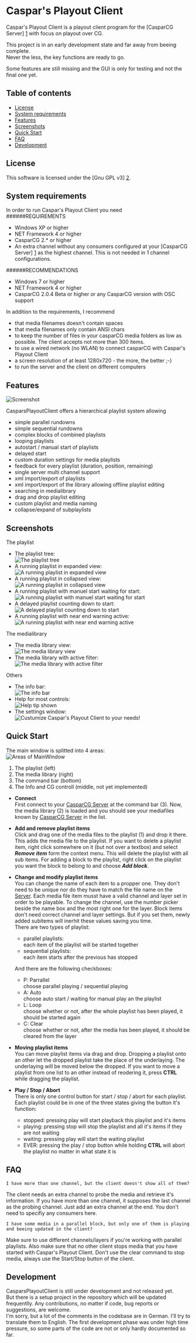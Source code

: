 Caspar's Playout Client
=======================

Caspar's Playout Client is a playout client program for the [CasparCG Server] [1] with focus on playout over CG.

This project is in an early development state and far away from beeing complete.  
Never the less, the key functions are ready to go.  

Some features are still missing and the GUI is only for testing and not the final one yet.

Table of contents
-----------------

* [License](#license)
* [System requirements](#system-requirements)
* [Features](#features)
* [Screenshots](#screenshots)
* [Quick Start](#quick-start)
* [FAQ](#faq)
* [Development](#development)



License
-------

This software is licensed under the [Gnu GPL v3] [2].


System requirements
--------------------

In order to run Caspar's Playout Client you need  
######REQUIREMENTS
* Windows XP or higher
* NET Framework 4 or higher
* CasparCG 2.* or higher 
* An extra channel without any consumers configured at your [CasparCG Server] [1] as the highest channel. This is not needed in 1 channel configurations.
   

######RECOMMENDATIONS
* Windows 7 or higher
* NET Framework 4 or higher
* CasparCG 2.0.4 Beta or higher or any CasparCG version with OSC support  
   

In addition to the requirements, I recommend
* that media filenames doesn't contain spaces
* that media filenames only contain ANSI chars
* to keep the number of files in your casparCG media folders as low as possible. The client accepts not more than 300 items.
* to use a wired network (no WLAN) to connect casparCG with Caspar's Playout Client
* a screen resolution of at least 1280x720 - the more, the better ;-)
* to run the server and the client on different computers
  

Features
--------

![Screenshot](/screenshots/cpc_MainWindow_playing.jpg "CasparsPlayoutClient mainwindow")

CasparsPlayoutClient offers a hierarchical playlist system allowing 
* simple parallel rundowns
* simple sequential rundowns
* complex blocks of combined playlists
* looping playlists
* autostart / manual start of playlists
* delayed start
* custom duration settings for media playlists
* feedback for every playlist (duration, position, remaining)
* single server multi channel support
* xml import/export of playlists
* xml import/export of the library allowing offline playlist editing
* searching in medialibrary
* drag and drop playlist editing
* custom playlist and media naming
* collapse/expand of subplaylists


Screenshots
-----------

The playlist

* The playlist tree:  
  ![The playlist tree](/screenshots/cpc_playlist.jpg "The playlist tree")
* A running playlist in expanded view:  
  ![A running playlist in expanded view](/screenshots/cpc_playlist_all_playing.jpg "A running playlist in expanded view")
* A running playlist in collapsed view:  
  ![A running playlist in collapsed view](/screenshots/cpc_playlist_all_playing_collapsed.jpg "A running playlist in collapsed view")
* A running playlist with manuel start waiting for start:  
  ![A running playlist with manuel start waiting for start](/screenshots/cpc_playlist_waiting.jpg "A running playlist with manuel start waiting for start")
* A delayed playlist counting down to start:  
  ![A delayed playlist counting down to start](/screenshots/cpc_playlist_delayed.jpg "A delayed playlist counting down to start")
* A running playlist with near end warning active:  
  ![A running playlist with near end warning active](/screenshots/cpc_playlist_nearEndWarn.jpg "A running playlist with near end warning active")


The medialibrary

* The media library view:  
  ![The media library view](/screenshots/cpc_medialib.jpg "The media library view")
* The media library with active filter:  
  ![The media library with active filter](/screenshots/cpc_medialib_filter.jpg "The media library with active filter")


Others
* The info bar:  
  ![The info bar](/screenshots/cpc_infoBar.jpg "The info bar")
* Help for most controls:  
  ![Help tip shown](/screenshots/cpc_tooltip.jpg "Help tip shown")
* The settings window:  
  ![Custumize Caspar's Playout Client to your needs!](/screenshots/cpc_Settings.jpg "TCustumize Caspar's Playout Client to your needs!")

Quick Start
-----------

The main window is splitted into 4 areas:  
![Areas of MainWindow](/screenshots/cpc_MainWindow.jpg "CasparsPlayoutClient: 4 areas of MainWindow")  
1. The playlist (left)  
2. The media library (right)  
3. The command bar (bottom)  
4. The Info and CG controll (middle, not yet implemented)  

* **Connect**  
	First connect to your [CasparCG Server][1] at the command bar (3).
	Now, the media library (2) is loaded and you should see your mediafiles known by [CasparCG Server][1] in the list.

* **Add and remove playlist items**  
	Click and drag one of the media files to the playlist (1) and drop it there. This adds the media file to the playlist.
	If you want to delete a playlist item, right click somewhere on it (but not over a textbox) and select ***Remove item*** form the context menu. This will delete the playlist with all sub items.
	For adding a block to the playlist, right click on the playlist you want the block to belong to and choose ***Add block***.
 
* **Change and modify playlist items**  
	You can change the name of each item to a propper one. They don't need to be unique nor do they have to match the file name on the [Server][1].
	Each media file item musst have a valid channel and layer set in order to be playable. To change the channel, use the number picker beside the name box and the most right one for the layer.
	Block items don't need correct channel and layer settings. But if you set them, newly added subitems will inerhit these values saving you time.  
	There are two types of playlist:
	* parallel playlists:  
		each item of the playlist will be started together
	* sequential playlists:  
		each item starts after the previous has stopped  

	And there are the following checkboxes:
	* P: Parrallel  
	 	choose parallel playing / sequential playing
	* A: Auto  
	 	choose auto start / waiting for manual play an the playlist
	* L: Loop  
	 	choose whether or not, after the whole playlist has been played, it should be started again  
	* C: Clear  
	 	choose whether or not, after the media has been played, it should be cleared from the layer 

* **Moving playlist items**  
	You can move playlist items via drag and drop. Dropping a playlist onto an other let the dropped playlist take the place of the underlaying.
	The underlaying will be moved below the dropped.
	If you want to move a playlist from one list to an other instead of reodering it, press **CTRL** while dragging the playlist.
 
* **Play / Stop / Abort**  
	There is only one control button for start / stop / abort for each playlist.
	Each playlist could be in one of the three states giving the button it's function:
	* stopped:
		pressing play will start playback this playlist and it's items
	* playing:
		pressing stop will stop the playlist and all it's items if they are not waiting
	* waiting:
		pressing play will start the waiting playlist
	* EVER:
		pressing the play / stop button while holding **CTRL** will abort the playlist no matter in what state it is


FAQ
---

`I have more than one channel, but the client doesn't show all of them?`  

The client needs an extra channel to probe the media and retrieve it's information. If you have more than one channel, it supposes the last channel as the probing channel.
Just add an extra channel at the end. You don't need to specifiy any consumers here.  

`I have some media in a parallel block, but only one of them is playing and beeing updated in the client?`  

Make sure to use different channels/layers if you're working with parallel playlists. Also make sure that no other client stops media that you have started with Caspar's Playout Client.
Don't use the clear command to stop media, always use the Start/Stop button of the client.

Development
-----------

CasparsPlayoutClient is still under development and not released yet.  
But there is a setup project in the repository which will be updated frequentlly.
Any contributions, no matter if code, bug reports or suggestions, are welcome.  
I'm sorry, but a lot of the comments in the codebase are in German. I'll try to translate them to English. 
The first development phase was under high time pressure, so some parts of the code are not or only hardly documented so far.

[1]: https://github.com/CasparCG/Server "CasparCG Server"
[2]: http://www.gnu.org/licenses/gpl-3.0-standalone.html "Gnu General Public License Version 3"

